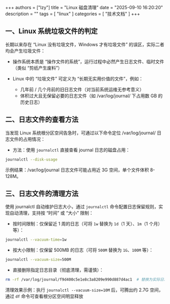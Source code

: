 
+++
authors = ["lzy"]
title = "Linux 磁盘清理"
date = "2025-09-10 16:20:20"
description = ""
tags = [
"linux"
]
categories = [
"技术文档"
]
+++

## 一、Linux 系统垃圾文件的判定

长期以来存在 “Linux 没有垃圾文件，Windows 才有垃圾文件” 的误区，实际二者均会产生垃圾文件：

- 操作系统本质是 “操作文件的系统”，运行过程中必然产生日志文件、临时文件（类似 “剪纸产生废料”）
- Linux 中的 “垃圾文件” 可定义为 “长期无实用价值的文件”，例如：

  - 几年前 / 几个月前的旧日志文件（对当前系统运维无参考意义）
  - 体积过大且无保留必要的日志文件（如 /var/log/journal/ 下占用数 GB 的历史日志）

## 二、日志文件的查看方法

当发现 Linux 系统根分区空间告急时，可通过以下命令定位 /var/log/journal/ 日志文件的占用情况：

- 方法：使用 `journalctl` 直接查看 journal 日志的磁盘占用：

```bash
journalctl --disk-usage
```

示例结果：/var/log/journal 日志文件可能占用近 3G 空间，单个文件体积 8-128M。

## 三、日志文件的清理方法

使用 journalctl 自动维护日志大小，通过 `journalctl` 命令配置日志保留规则，实现自动清理，支持按 “时间” 或 “大小” 限制：

- 按时间限制：仅保留近 1 周的日志（可将 `1w` 替换为 `1d`（1 天）、`1m`（1 个月）等）：

```bash
journalctl --vacuum-time=1w
```

- 按大小限制：仅保留 500MB 的日志（可将 `500M` 替换为 `1G`、`100M` 等）：

```bash
journalctl --vacuum-size=500M
```

- 直接删除指定日志目录（彻底清理，需谨慎）：

```bash
rm -rf /var/log/journal/f9d400c5e1e8c3a8209e990d887d4ac1  # 替换为实际日志目录名
```

清理效果示例：执行 `journalctl --vacuum-size=10M` 后，可腾出约 2.7G 空间，通过 `df` 命令可查看根分区空间明显释放
